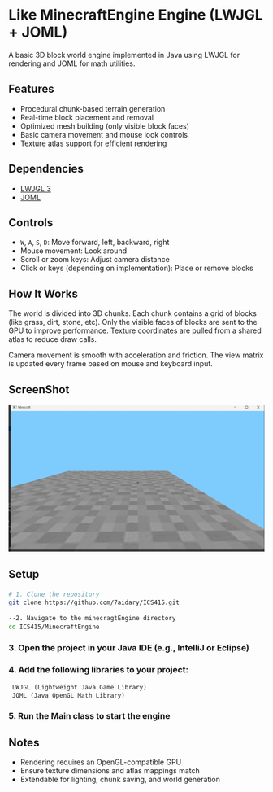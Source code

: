 # Like MinecraftEngine Engine (LWJGL + JOML)

A basic 3D block world engine implemented in Java using LWJGL for rendering and JOML for math utilities.

## Features

- Procedural chunk-based terrain generation
- Real-time block placement and removal
- Optimized mesh building (only visible block faces)
- Basic camera movement and mouse look controls
- Texture atlas support for efficient rendering

## Dependencies

- [LWJGL 3](https://www.lwjgl.org/)
- [JOML](https://github.com/JOML-CI/JOML)

## Controls

- `W`, `A`, `S`, `D`: Move forward, left, backward, right
- Mouse movement: Look around
- Scroll or zoom keys: Adjust camera distance
- Click or keys (depending on implementation): Place or remove blocks

## How It Works

The world is divided into 3D chunks. Each chunk contains a grid of blocks (like grass, dirt, stone, etc). Only the visible faces of blocks are sent to the GPU to improve performance. Texture coordinates are pulled from a shared atlas to reduce draw calls.

Camera movement is smooth with acceleration and friction. The view matrix is updated every frame based on mouse and keyboard input.

## ScreenShot
![Alt text](https://github.com/7aidary/ICS415/blob/ae109aef5d827d4470dc5b3a451a7dbba99e4a0d/MinecraftEngine/minecraft.png)

## Setup

```bash
# 1. Clone the repository
git clone https://github.com/7aidary/ICS415.git

```

```bash
--2. Navigate to the minecragtEngine directory
cd ICS415/MinecraftEngine

```
###  3. Open the project in your Java IDE (e.g., IntelliJ or Eclipse)
 
 ### 4. Add the following libraries to your project:
     LWJGL (Lightweight Java Game Library)
     JOML (Java OpenGL Math Library)


### 5. Run the Main class to start the engine

## Notes

- Rendering requires an OpenGL-compatible GPU
- Ensure texture dimensions and atlas mappings match
- Extendable for lighting, chunk saving, and world generation



